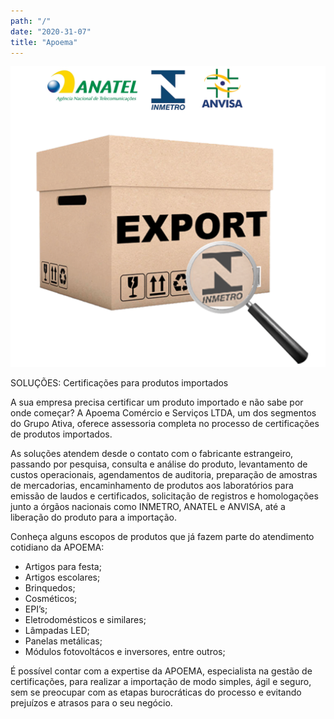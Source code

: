 ```yaml
---
path: "/"
date: "2020-31-07"
title: "Apoema"
---
```


![Caixa de exportação](images/apoema-img-1.png)

SOLUÇÕES: Certificações para produtos importados

A sua empresa precisa certificar um produto importado e não sabe por onde começar? A Apoema Comércio e Serviços LTDA, um dos segmentos do Grupo Ativa, oferece assessoria completa no processo de certificações de produtos importados. 

As soluções atendem desde o contato com o fabricante estrangeiro, passando por pesquisa, consulta e análise do produto, levantamento de custos operacionais, agendamentos de auditoria, preparação de amostras de mercadorias, encaminhamento de produtos aos laboratórios para emissão de laudos e certificados, solicitação de registros e homologações junto a órgãos nacionais como INMETRO, ANATEL e ANVISA, até a liberação do produto para a importação.

Conheça alguns escopos de produtos que já fazem parte do atendimento cotidiano da APOEMA:


- Artigos para festa;
- Artigos escolares;
- Brinquedos;
- Cosméticos;
- EPI’s;
- Eletrodomésticos e similares;
- Lâmpadas LED;
- Panelas metálicas;
- Módulos fotovoltácos e inversores, entre outros;


É possível contar com a expertise da APOEMA, especialista na gestão de certificações, para realizar a importação de modo simples, ágil e seguro, sem se preocupar com as etapas burocráticas do processo e evitando prejuízos e atrasos para o seu negócio.